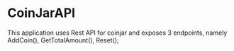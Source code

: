 # CoinJarAPI
This application uses Rest API for coinjar and exposes 3 endpoints, namely AddCoin(), GetTotalAmount(), Reset();
